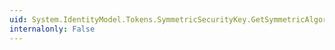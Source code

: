 ```yaml
---
uid: System.IdentityModel.Tokens.SymmetricSecurityKey.GetSymmetricAlgorithm(System.String)
internalonly: False
---
```

